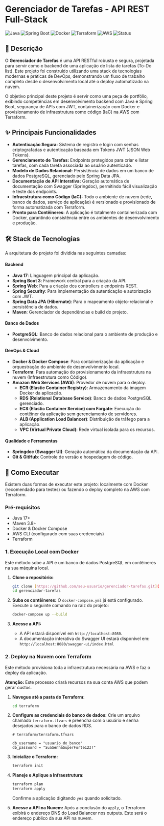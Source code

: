 # Gerenciador de Tarefas - API REST Full-Stack

![Java](https://img.shields.io/badge/Java-17-blue)
![Spring Boot](https://img.shields.io/badge/Spring%20Boot-3.3.5-brightgreen)
![Docker](https://img.shields.io/badge/Docker-blue)
![Terraform](https://img.shields.io/badge/Terraform-purple)
![AWS](https://img.shields.io/badge/AWS-orange)
![Status](https://img.shields.io/badge/status-Concluído-green)

## 📖 Descrição

O **Gerenciador de Tarefas** é uma API RESTful robusta e segura, projetada para servir como o backend de uma aplicação de lista de tarefas (To-Do list). Este projeto foi construído utilizando uma stack de tecnologias modernas e práticas de DevOps, demonstrando um fluxo de trabalho completo desde o desenvolvimento local até o deploy automatizado na nuvem.

O objetivo principal deste projeto é servir como uma peça de portfólio, exibindo competências em desenvolvimento backend com Java e Spring Boot, segurança de APIs com JWT, containerização com Docker e provisionamento de infraestrutura como código (IaC) na AWS com Terraform.

## ✨ Principais Funcionalidades

- **Autenticação Segura:** Sistema de registro e login com senhas criptografadas e autenticação baseada em Tokens JWT (JSON Web Tokens).
- **Gerenciamento de Tarefas:** Endpoints protegidos para criar e listar tarefas, com cada tarefa associada ao usuário autenticado.
- **Modelo de Dados Relacional:** Persistência de dados em um banco de dados PostgreSQL, gerenciado pelo Spring Data JPA.
- **Documentação de API Interativa:** Geração automática de documentação com Swagger (Springdoc), permitindo fácil visualização e teste dos endpoints.
- **Infraestrutura como Código (IaC):** Todo o ambiente de nuvem (rede, banco de dados, serviço de aplicação) é versionado e provisionado de forma automatizada com Terraform.
- **Pronto para Contêineres:** A aplicação é totalmente containerizada com Docker, garantindo consistência entre os ambientes de desenvolvimento e produção.

## 🛠️ Stack de Tecnologias

A arquitetura do projeto foi dividida nas seguintes camadas:

#### Backend
- **Java 17**: Linguagem principal da aplicação.
- **Spring Boot 3**: Framework central para a criação da API.
- **Spring Web**: Para a criação dos controllers e endpoints REST.
- **Spring Security**: Para implementação da autenticação e autorização com JWT.
- **Spring Data JPA (Hibernate)**: Para o mapeamento objeto-relacional e persistência de dados.
- **Maven**: Gerenciador de dependências e build do projeto.

#### Banco de Dados
- **PostgreSQL**: Banco de dados relacional para o ambiente de produção e desenvolvimento.

#### DevOps & Cloud
- **Docker & Docker Compose**: Para containerização da aplicação e orquestração do ambiente de desenvolvimento local.
- **Terraform**: Para automação do provisionamento da infraestrutura na nuvem (Infraestrutura como Código).
- **Amazon Web Services (AWS)**: Provedor de nuvem para o deploy.
  - **ECR (Elastic Container Registry)**: Armazenamento da imagem Docker da aplicação.
  - **RDS (Relational Database Service)**: Banco de dados PostgreSQL gerenciado.
  - **ECS (Elastic Container Service) com Fargate**: Execução do contêiner da aplicação sem gerenciamento de servidores.
  - **ALB (Application Load Balancer)**: Distribuição de tráfego para a aplicação.
  - **VPC (Virtual Private Cloud)**: Rede virtual isolada para os recursos.

#### Qualidade e Ferramentas
- **Springdoc (Swagger UI)**: Geração automática da documentação da API.
- **Git & GitHub**: Controle de versão e hospedagem do código.

## 🚀 Como Executar

Existem duas formas de executar este projeto: localmente com Docker (recomendado para testes) ou fazendo o deploy completo na AWS com Terraform.

### Pré-requisitos
- Java 17+
- Maven 3.8+
- Docker & Docker Compose
- AWS CLI (configurado com suas credenciais)
- Terraform

### 1. Execução Local com Docker

Este método sobe a API e um banco de dados PostgreSQL em contêineres na sua máquina local.

1.  **Clone o repositório:**
    ```sh
    git clone [https://github.com/seu-usuario/gerenciador-tarefas.git](https://github.com/seu-usuario/gerenciador-tarefas.git)
    cd gerenciador-tarefas
    ```

2.  **Suba os contêineres:**
    O `docker-compose.yml` já está configurado. Execute o seguinte comando na raiz do projeto:
    ```sh
    docker-compose up --build
    ```

3.  **Acesse a API:**
    - A API estará disponível em `http://localhost:8080`.
    - A documentação interativa do Swagger UI estará disponível em: `http://localhost:8080/swagger-ui/index.html`

### 2. Deploy na Nuvem com Terraform

Este método provisiona toda a infraestrutura necessária na AWS e faz o deploy da aplicação.

**Atenção:** Este processo criará recursos na sua conta AWS que podem gerar custos.

1.  **Navegue até a pasta do Terraform:**
    ```sh
    cd terraform
    ```

2.  **Configure as credenciais do banco de dados:**
    Crie um arquivo chamado `terraform.tfvars` e preencha com o usuário e senha desejados para o banco de dados RDS.
    ```hcl
    # terraform/terraform.tfvars

    db_username = "usuario_do_banco"
    db_password = "SuaSenhaSuperForte123!"
    ```

3.  **Inicialize o Terraform:**
    ```sh
    terraform init
    ```

4.  **Planeje e Aplique a Infraestrutura:**
    ```sh
    terraform plan
    terraform apply
    ```
    Confirme a aplicação digitando `yes` quando solicitado.

5.  **Acesse a API na Nuvem:**
    Após a conclusão do `apply`, o Terraform exibirá o endereço DNS do Load Balancer nos outputs. Este será o endereço público da sua API na nuvem.